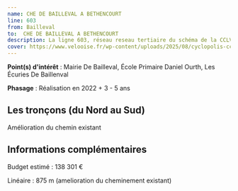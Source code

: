 ```yaml
---
name: CHE DE BAILLEVAL A BETHENCOURT
line: 603
from: Bailleval
to:  CHE DE BAILLEVAL A BETHENCOURT 
description: La ligne 603, réseau reseau tertiaire du schéma de la CCLVD (tronçon 3) concerne Bailleval - CHE DE BAILLEVAL A BETHENCOURT
cover: https://www.velooise.fr/wp-content/uploads/2025/08/cyclopolis-cclvd-3.jpg
---
```


**Point(s) d'intérêt** : Mairie De Bailleval, École Primaire Daniel Ourth, Les Écuries De Baillenval

**Phasage** : Réalisation en 2022 + 3 - 5 ans

## Les tronçons (du Nord au Sud)

Amélioration du chemin existant

## Informations complémentaires

Budget estimé :  138 301 € 

Linéaire : 875 m (amelioration du cheminement existant)

